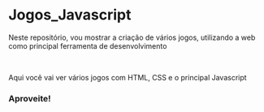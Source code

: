 # Jogos_Javascript

<p>Neste repositório, vou mostrar a criação de vários jogos, utilizando a web como principal ferramenta de desenvolvimento</p><br>
<p>Aqui você vai ver vários jogos com HTML, CSS e o principal Javascript</p>

<h3>Aproveite!</h3>

